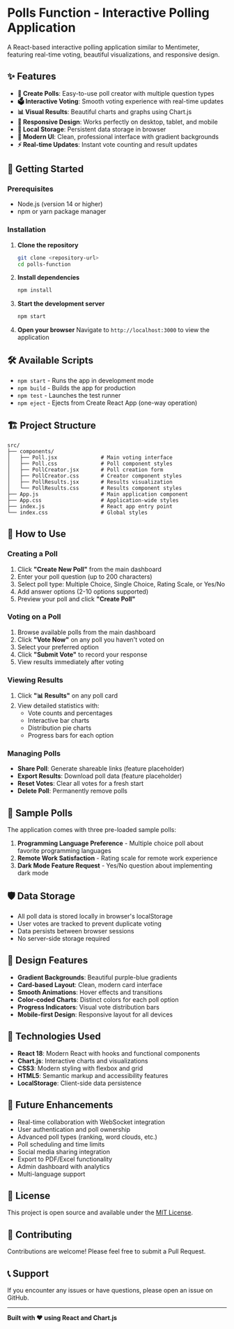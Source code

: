 # Polls Function - Interactive Polling Application

A React-based interactive polling application similar to Mentimeter, featuring real-time voting, beautiful visualizations, and responsive design.

## ✨ Features

- **📝 Create Polls**: Easy-to-use poll creator with multiple question types
- **🗳️ Interactive Voting**: Smooth voting experience with real-time updates
- **📊 Visual Results**: Beautiful charts and graphs using Chart.js
- **📱 Responsive Design**: Works perfectly on desktop, tablet, and mobile
- **💾 Local Storage**: Persistent data storage in browser
- **🎨 Modern UI**: Clean, professional interface with gradient backgrounds
- **⚡ Real-time Updates**: Instant vote counting and result updates

## 🚀 Getting Started

### Prerequisites

- Node.js (version 14 or higher)
- npm or yarn package manager

### Installation

1. **Clone the repository**
   ```bash
   git clone <repository-url>
   cd polls-function
   ```

2. **Install dependencies**
   ```bash
   npm install
   ```

3. **Start the development server**
   ```bash
   npm start
   ```

4. **Open your browser**
   Navigate to `http://localhost:3000` to view the application

## 🛠️ Available Scripts

- `npm start` - Runs the app in development mode
- `npm build` - Builds the app for production
- `npm test` - Launches the test runner
- `npm eject` - Ejects from Create React App (one-way operation)

## 🏗️ Project Structure

```
src/
├── components/
│   ├── Poll.jsx              # Main voting interface
│   ├── Poll.css              # Poll component styles
│   ├── PollCreator.jsx       # Poll creation form
│   ├── PollCreator.css       # Creator component styles
│   ├── PollResults.jsx       # Results visualization
│   └── PollResults.css       # Results component styles
├── App.js                    # Main application component
├── App.css                   # Application-wide styles
├── index.js                  # React app entry point
└── index.css                 # Global styles
```

## 🎯 How to Use

### Creating a Poll

1. Click **"Create New Poll"** from the main dashboard
2. Enter your poll question (up to 200 characters)
3. Select poll type: Multiple Choice, Single Choice, Rating Scale, or Yes/No
4. Add answer options (2-10 options supported)
5. Preview your poll and click **"Create Poll"**

### Voting on a Poll

1. Browse available polls from the main dashboard
2. Click **"Vote Now"** on any poll you haven't voted on
3. Select your preferred option
4. Click **"Submit Vote"** to record your response
5. View results immediately after voting

### Viewing Results

1. Click **"📊 Results"** on any poll card
2. View detailed statistics with:
   - Vote counts and percentages
   - Interactive bar charts
   - Distribution pie charts
   - Progress bars for each option

### Managing Polls

- **Share Poll**: Generate shareable links (feature placeholder)
- **Export Results**: Download poll data (feature placeholder)
- **Reset Votes**: Clear all votes for a fresh start
- **Delete Poll**: Permanently remove polls

## 🎨 Sample Polls

The application comes with three pre-loaded sample polls:

1. **Programming Language Preference** - Multiple choice poll about favorite programming languages
2. **Remote Work Satisfaction** - Rating scale for remote work experience
3. **Dark Mode Feature Request** - Yes/No question about implementing dark mode

## 🛡️ Data Storage

- All poll data is stored locally in browser's localStorage
- User votes are tracked to prevent duplicate voting
- Data persists between browser sessions
- No server-side storage required

## 🎨 Design Features

- **Gradient Backgrounds**: Beautiful purple-blue gradients
- **Card-based Layout**: Clean, modern card interface
- **Smooth Animations**: Hover effects and transitions
- **Color-coded Charts**: Distinct colors for each poll option
- **Progress Indicators**: Visual vote distribution bars
- **Mobile-first Design**: Responsive layout for all devices

## 🔧 Technologies Used

- **React 18**: Modern React with hooks and functional components
- **Chart.js**: Interactive charts and visualizations
- **CSS3**: Modern styling with flexbox and grid
- **HTML5**: Semantic markup and accessibility features
- **LocalStorage**: Client-side data persistence

## 🌟 Future Enhancements

- Real-time collaboration with WebSocket integration
- User authentication and poll ownership
- Advanced poll types (ranking, word clouds, etc.)
- Poll scheduling and time limits
- Social media sharing integration
- Export to PDF/Excel functionality
- Admin dashboard with analytics
- Multi-language support

## 📄 License

This project is open source and available under the [MIT License](LICENSE).

## 🤝 Contributing

Contributions are welcome! Please feel free to submit a Pull Request.

## 📞 Support

If you encounter any issues or have questions, please open an issue on GitHub.

---

**Built with ❤️ using React and Chart.js**